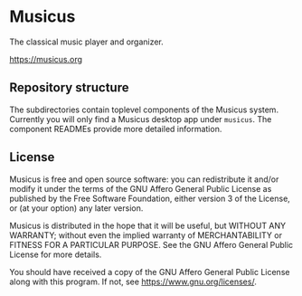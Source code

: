 # Musicus

The classical music player and organizer.

https://musicus.org

## Repository structure

The subdirectories contain toplevel components of the Musicus system. Currently
you will only find a Musicus desktop app under `musicus`. The component READMEs
provide more detailed information.

## License

Musicus is free and open source software: you can redistribute it and/or modify
it under the terms of the GNU Affero General Public License as published by the
Free Software Foundation, either version 3 of the License, or (at your option)
any later version.

Musicus is distributed in the hope that it will be useful, but WITHOUT ANY
WARRANTY; without even the implied warranty of MERCHANTABILITY or FITNESS FOR
A PARTICULAR PURPOSE. See the GNU Affero General Public License for more
details.

You should have received a copy of the GNU Affero General Public License along
with this program. If not, see https://www.gnu.org/licenses/.